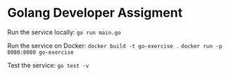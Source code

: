 # Golang Developer Assigment

Run the service locally:
```go run main.go```

Run the service on Docker:
```docker build -t go-exercise .```
```docker run -p 8080:8080 go-exercise```

Test the service:
```go test -v```
